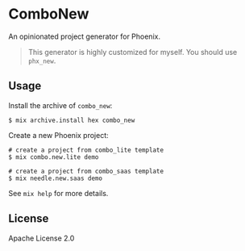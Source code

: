 # ComboNew

An opinionated project generator for Phoenix.

> This generator is highly customized for myself. You should use `phx_new`.

## Usage

Install the archive of `combo_new`:

```
$ mix archive.install hex combo_new
```

Create a new Phoenix project:

```
# create a project from combo_lite template
$ mix combo.new.lite demo

# create a project from combo_saas template
$ mix needle.new.saas demo
```

See `mix help` for more details.

## License

Apache License 2.0
